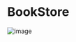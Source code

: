 # BookStore
![image](https://user-images.githubusercontent.com/89090893/158667765-7adb240d-375e-4325-aa96-d962f1da8662.png)
